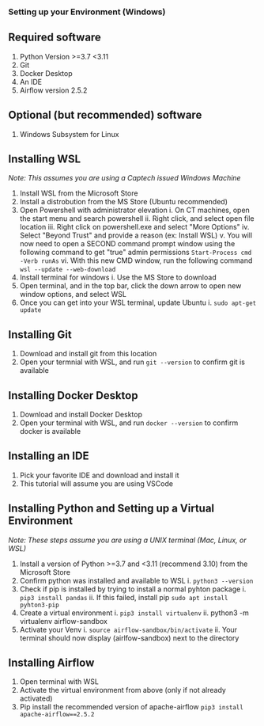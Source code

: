 ### Setting up your Environment (Windows)
## Required software
1. Python Version >=3.7 <3.11
2. Git
3. Docker Desktop
4. An IDE
5. Airflow version 2.5.2

## Optional (but recommended) software
1. Windows Subsystem for Linux


## Installing WSL
*Note: This assumes you are using a Captech issued Windows Machine*
1. Install WSL from the Microsoft Store
2. Install a distrobution from the MS Store (Ubuntu recommended)
3. Open Powershell with administrator elevation
    i. On CT machines, open the start menu and search powershell
    ii. Right click, and select open file location
    iii. Right click on powershell.exe and select "More Options"
    iv. Select "Beyond Trust" and provide a reason (ex: Install WSL)
    v. You will now need to open a SECOND command prompt window using the following command to get "true" admin permissions
    `Start-Process cmd -Verb runAs`
    vi. With this new CMD window, run the following command
    `wsl --update --web-download`
3. Install terminal for windows
    i. Use the MS Store to download
4. Open terminal, and in the top bar, click the down arrow to open new window options, and select WSL
5. Once you can get into your WSL terminal, update Ubuntu
    i. `sudo apt-get update`

## Installing Git
1. Download and install git from this location
2. Open your termnial with WSL, and run `git --version` to confirm git is available

## Installing Docker Desktop
1. Download and install Docker Desktop
2. Open your terminal with WSL, and run `docker --version` to confirm docker is available

## Installing an IDE
1. Pick your favorite IDE and download and install it
2. This tutorial will assume you are using VSCode

## Installing Python and Setting up a Virtual Environment
*Note: These steps assume you are using a UNIX terminal (Mac, Linux, or WSL)*
1. Install a version of Python >=3.7 and <3.11 (recommend 3.10) from the Microsoft Store
2. Confirm python was installed and available to WSL
    i. `python3 --version`
3. Check if pip is installed by trying to install a normal pyhton package
    i. `pip3 install pandas`
    ii. If this failed, install pip
        `sudo apt install pyhton3-pip`
4. Create a virtual environment
    i. `pip3 install virtualenv`
    ii. python3 -m virtualenv airflow-sandbox
5. Activate your Venv
    i. `source airflow-sandbox/bin/activate`
    ii. Your terminal should now display (airlfow-sandbox) next to the directory

## Installing Airflow
1. Open terminal with WSL
2. Activate the virtual environment from above (only if not already activated)
3. Pip install the recommended version of apache-airflow
`pip3 install apache-airflow==2.5.2`